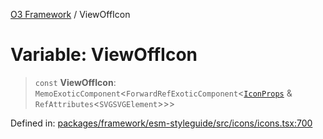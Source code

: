 [O3 Framework](../API.md) / ViewOffIcon

# Variable: ViewOffIcon

> `const` **ViewOffIcon**: `MemoExoticComponent`\<`ForwardRefExoticComponent`\<[`IconProps`](../type-aliases/IconProps.md) & `RefAttributes`\<`SVGSVGElement`\>\>\>

Defined in: [packages/framework/esm-styleguide/src/icons/icons.tsx:700](https://github.com/its-kios09/openmrs-esm-core/blob/main/packages/framework/esm-styleguide/src/icons/icons.tsx#L700)
